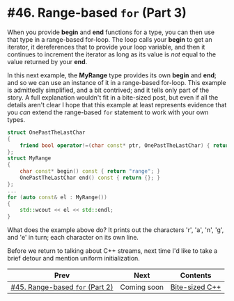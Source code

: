 # #46. Range-based `for` (Part 3)

When you provide **begin** and **end** functions for a type, you can then use that type in a range-based for-loop. The loop calls your **begin** to get an iterator, it dereferences that to provide your loop variable, and then it continues to increment the iterator as long as its value is *not* equal to the value returned by your **end**.

In this next example, the **MyRange** type provides its own **begin** and **end**; and so we can use an instance of it in a range-based for-loop. This example is admittedly simplified, and a bit contrived; and it tells only part of the story. A full explanation wouldn't fit in a bite-sized post, but even if all the details aren't clear I hope that this example at least represents evidence that you *can* extend the range-based `for` statement to work with your own types.

```cpp
struct OnePastTheLastChar
{
    friend bool operator!=(char const* ptr, OnePastTheLastChar) { return *ptr; }
};
struct MyRange
{
    char const* begin() const { return "range"; }
    OnePastTheLastChar end() const { return {}; }
};
...
for (auto const& el : MyRange())
{
    std::wcout << el << std::endl;
}
```

What does the example above do? It prints out the characters 'r', 'a', 'n', 'g', and 'e' in turn; each character on its own line.

Before we return to talking about C++ streams, next time I'd like to take a brief detour and mention uniform initialization.

|Prev|Next|Contents|
|-|-|-|
|[#45. Range-based `for` (Part 2)](045.md)|Coming soon|[Bite-sized C++](../README.md)|

